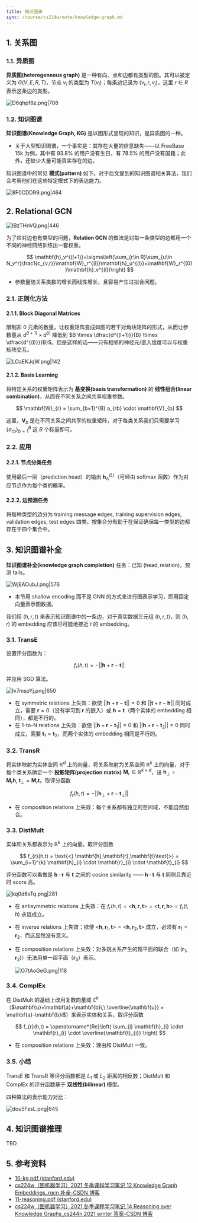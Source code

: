 ```yaml
---
title: 知识图谱
sync: /course/cs224w/note/knowledge-graph.md
---
```


## 1. 关系图

### 1.1. 异质图

**异质图(heterogeneous graph)** 是一种有向、点和边都有类型的图。其可以被定义为 $G(V, E, R, T)$，节点 $v_{i}$ 的类型为 $T(v_{i})$；每条边记录为 $(v_{i},r,v_{j})$，这里 $r\in R$ 表示这条边的类型。

![D6qhpf8z.png|708](https://img.memset0.cn/2024/08/30/D6qhpf8z.png)

### 1.2. 知识图谱

**知识图谱(Knowledge Graph, KG)** 是以图形式呈现的知识，是异质图的一种。

- 关于大型知识图谱，一个事实是：其存在大量的信息缺失——以 FreeBase 15k 为例，其中有 93.8% 的用户没有生日，有 78.5% 的用户没有国籍；此外，还缺少大量可能真实存在的边。

知识图谱中的常见 **模式(pattern)** 如下。对于后文提到的知识图谱相关算法，我们会考察他们在这些特定模式下的表达能力。

![8F0CDDR9.png|464](https://img.memset0.cn/2024/08/30/8F0CDDR9.png)

## 2. Relational GCN

![lBzTHnVQ.png|446](https://img.memset0.cn/2024/08/30/lBzTHnVQ.png)

为了应对边也有类型的问题，**Relation GCN** 的做法是对每一条类型的边都用一个不同的神经网络训练出一套权重。

$$
\mathbf{h}_v^{(l+1)}=\sigma\left(\sum_{r\in R}\sum_{u\in N_v^r}\frac1{c_{v,r}}\mathbf{W}_r^{(l)}\mathbf{h}_u^{(l)}+\mathbf{W}_r^{(0)}\mathbf{h}_v^{(l)}\right)
$$

- 参数量随关系类数的增长而线性增长，且容易产生过拟合问题。

### 2.1. 正则化方法

#### 2.1.1. Block Diagonal Matrices

限制非 0 元素的数量，让权重矩阵变成如图的若干对角块矩阵的形式，从而让参数量从 $d^{(l+1)} \times d^{(l)}$ 降低到 $B \times \dfrac{d^{(l+1)}}{B} \times \dfrac{d^{(l)}}{B}$。但是这样的话——只有相邻的神经元/嵌入维度可以与权重矩阵交互。

![LOaEKJqW.png|142](https://img.memset0.cn/2024/08/30/LOaEKJqW.png)

#### 2.1.2. Basis Learning

将特定关系的权重矩阵表示为 **基变换(basis transformation)** 的 **线性组合(linear combination)**，从而在不同关系之间共享权重参数。

$$
\mathbf{W}_{r} = \sum_{b=1}^{B} a_{rb} \cdot \mathbf{V}_{b}
$$

这里，$\mathbf{V}_{b}$ 是在不同关系之间共享的权重矩阵，对于每类关系我们只需要学习 $\{a_{rb}\}_{b=1}^{B}$ 这 $B$ 个标量即可。

### 2.2. 应用

#### 2.2.1. 节点分类任务

使用最后一层（prediction head）的输出 $\mathbf{h}_{A}^{(L)}$（可经由 softmax 函数）作为对应节点作为每个类的概率。

#### 2.2.2. 边预测任务

将每种类型的边分为 training message edges, training supervision edges, validation edges, test edges 四类。按集合分有助于在保证确保每一类型的边都存在于四个集合中。

## 3. 知识图谱补全

**知识图谱补全(knowledge graph completion)** 任务：已知 $(\text{head}, \text{relation})$，预测 $\text{tails}$。

![WjEAOubJ.png|576](https://img.memset0.cn/2024/08/30/WjEAOubJ.png)

- 本节用 shallow encoding 而不是 GNN 的方式来进行图表示学习，即用固定向量表示图数据。

我们用 $(h,r,t)$ 来表示知识图谱中的一条边，对于真实数据三元组 $(h,r,t)$，则 $(h,r)$ 的 embedding 应该尽可能地接近 $t$ 的 embedding。

### 3.1. TransE

设置评分函数为：

$$
f_{r}(h,t) = - ||\mathbf{h}+\mathbf{r}-\mathbf{t}||
$$

并应用 SGD 算法。

![Iv7mspYj.png|650](https://img.memset0.cn/2024/08/30/Iv7mspYj.png)

- 在 symmetric relations 上失效：欲使 $||\mathbf{h}+\mathbf{r}-\mathbf{t}||=0$ 和 $||\mathbf{t}+\mathbf{r}-\mathbf{h}||$ 同时成立，需要 $\mathbf{r}=0$（没有学习到 $\mathbf{r}$ 的嵌入）或 $\mathbf{h}=\mathbf{t}$（两个实体的 embedding 相同），都是不行的。
- 在 1-to-N relations 上失效：欲使 $||\mathbf{h}+\mathbf{r}-\mathbf{t}_{1}||=0$ 和 $||\mathbf{h}+\mathbf{r}-\mathbf{t}_{2}||=0$ 同时成立，需要 $\mathbf{t}_{1} = \mathbf{t}_{2}$，而两个实体的 embedding 相同是不行的。

### 3.2. TransR

将实体映射为实体空间 $\mathbb{R}^{d}$ 上的向量，将关系映射为关系空间 $\mathbb{R}^{k}$ 上的向量，对于每个类关系确定一个 **投影矩阵(projection matrix)** $\mathbf{M}_{r}\in \mathbb{R}^{k \times d}$，设 $\mathbf{h}_{\perp} = \mathbf{M}_{r} \mathbf{h},\ \mathbf{t}_{\perp} = \mathbf{M}_{r} \mathbf{t}$。取评分函数

$$
f_{r}(h,t) = - ||\mathbf{h}_{\perp} +\mathbf{r} - \mathbf{t}_{\perp}||
$$

- 在 composition relations 上失效：每个关系都有独立的空间域，不能自然组合。

### 3.3. DistMult

实体和关系都表示为 $\mathbb{R}^{k}$ 上的向量。取评分函数

$$
f_{r}(h,t) =  \text{<} \mathbf{h},\mathbf{r},\mathbf{t}\text{>} = \sum_{i=1}^{k} \mathbf{h}_{i} \cdot \mathbf{r}_{i} \cdot \mathbf{t}_{i}
$$

评分函数可以看做是 $\mathbf{h}\cdot \mathbf{r}$ 与 $\mathbf{t}$ 之间的 cosine similarity —— $\mathbf{h} \cdot \mathbf{t}$ 与 $\mathbf{t}$ 同侧且靠近时 score 高。

![kq0d6sTq.png|281](https://img.memset0.cn/2024/08/30/kq0d6sTq.png)

- 在 antisymmetric relations 上失效：在 $f_r(h,t)=\text{<} \mathbf{h},\mathbf{r},\mathbf{t} \text{>} = \text{<} \mathbf{t},\mathbf{r},\mathbf{h} \text{>} = f_r(t,h)$ 永远成立。
- 在 inverse relations 上失效：欲使 $\text{<} \mathbf{h},\mathbf{r}_{1},\mathbf{t} \text{>} = \text{<} \mathbf{h}, \mathbf{r}_{2}, \mathbf{t} \text{>}$ 成立，必须有 $\mathbf{r}_{1} = \mathbf{r}_{2}$，而这显然没有意义。
- 在 composition relations 上失效：对多跳关系产生的超平面的联合（如 $(\mathbf{r}_{1},\mathbf{r}_{2})$）无法用单一超平面（$\mathbf{r}_{3}$）表示。

  ![O7tAoGeG.png|118](https://img.memset0.cn/2024/08/30/O7tAoGeG.png)

### 3.4. ComplEx

在 DistMult 的基础上改用复数向量域 $\mathbb{C}^{k}$（$\mathbf{u}=\mathbf{a}+\mathbf{b}i,\ \overline{\mathbf{u}} = \mathbf{a}-\mathbf{b}i$）来表示实体和关系，取评分函数

$$
f_{r}(h,t) = \operatorname*{Re}\left( \sum_{i} \mathbf{h}_{i} \cdot \mathbf{r}_{i} \cdot \overline{\mathbf{t}_{i}} \right)
$$

- 在 composition relations 上失效：理由和 DistMult 一致。

### 3.5. 小结

TransE 和 TransR 等评分函数都是 $L_{1}$ 或 $L_{2}$ 距离的相反数；DistMult 和 ComplEx 的评分函数基于 **双线性(bilinear)** 模型。

四种算法的表示能力对比：

![dou5FzsL.png|645](https://img.memset0.cn/2024/08/30/dou5FzsL.png)

## 4. 知识图谱推理

TBD

## 5. 参考资料

- [10-kg.pdf (stanford.edu)](https://snap.stanford.edu/class/cs224w-2020/slides/10-kg.pdf)
- [cs224w（图机器学习）2021 冬季课程学习笔记 12 Knowledge Graph Embeddings_rgcn 补全-CSDN 博客](https://blog.csdn.net/PolarisRisingWar/article/details/118398869)
- [11-reasoning.pdf (stanford.edu)](https://snap.stanford.edu/class/cs224w-2020/slides/11-reasoning.pdf)
- [cs224w（图机器学习）2021 冬季课程学习笔记 14 Reasoning over Knowledge Graphs_cs244n 2021 winter 答案-CSDN 博客](https://blog.csdn.net/PolarisRisingWar/article/details/118614563)

